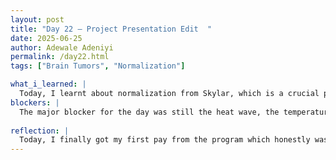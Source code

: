 ```yaml
---
layout: post
title: "Day 22 – Project Presentation Edit  "
date: 2025-06-25
author: Adewale Adeniyi
permalink: /day22.html
tags: ["Brain Tumors", "Normalization"]

what_i_learned: |
  Today, I learnt about normalization from Skylar, which is a crucial preprocessing step in data analysis and machine learning. It involves adjusting values measured on different scales to a common scale, often prior to averaging or other statistical operations. Basically it is giving a reasonable range to actually concise what ever statistical value is presented on a graph. I worked on the project slide presentation with Dr. Richard and Ato, we corrected some wrong statements in the slides, edited some aspects, explained what we meant by some certain terms like optimisation of data sets. Tije also showed us how to see, read and interpret a graphical statistical graph, it included the mean, median, standard variation. Tije also reviewed the presentation slide, gave us a few pointers on what we can include in the slide and what we leave out, how we can speak or explain on some certain points.
blockers: |
  The major blocker for the day was still the heat wave, the temperature was 97 degrees, it felt like I was in an oven.
 
reflection: |
  Today, I finally got my first pay from the program which honestly was rewarding and encouraging, now I and my group members have to finish up strong, with the paste we are at we would be able to finish up on schedule or even earlier, hopefully there won't be any set backs, the task that remains for me is to work with Ato on the final draft for the literature review and the introduction for the essay paper.
---
```

